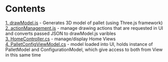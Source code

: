 # Contents

[1. drawModel.js](https://github.com/arekp09/Pallet-Configurator/wiki/1.-drawModel.js) - Generates 3D model of pallet (using Three.js framework)  
[2. actionManagement.js](https://github.com/arekp09/Pallet-Configurator/wiki/2.-actionManagement.js) - manage drawing actions that are requested in UI and converts passed JSON to drawModel.js varibles  
[3. HomeController.cs](https://github.com/arekp09/Pallet-Configurator/wiki/3.-HomeController.cs) - manage/display Home Views  
[4. PalletConfigViewModel.cs](https://github.com/arekp09/Pallet-Configurator/wiki/4.-PalletConfigViewModel.cs) - model loaded into UI, holds instance of PalletModel and ConfigurationModel, which give access to both from View in this same time
